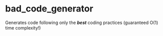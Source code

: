# bad_code_generator
Generates code following only the ***best***  coding practices (guaranteed O(1) time complexity!)
